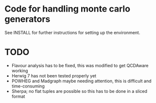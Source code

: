 
Code for handling monte carlo generators
========================================

See INSTALL for further instructions for setting up the environment.

TODO
====

- Flavour analysis has to be fixed, this was modified to get QCDAware working
- Herwig 7 has not been tested properly yet
- POWHEG and Madgraph maybe needing attention, this is difficult and time-consuming
- Sherpa; no flat tuples are possible so this has to be done in a sliced format
